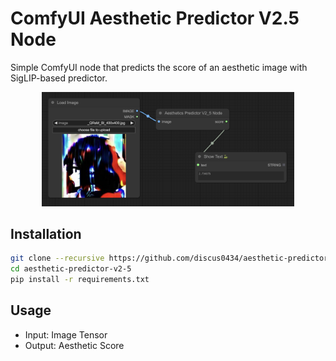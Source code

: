 # ComfyUI Aesthetic Predictor V2.5 Node

Simple ComfyUI node that predicts the score of an aesthetic image with SigLIP-based predictor.

<p align="center">
  <img src="./assets/example.png" width=80%>
</p>

## Installation

```bash
git clone --recursive https://github.com/discus0434/aesthetic-predictor-v2-5.git
cd aesthetic-predictor-v2-5
pip install -r requirements.txt
```

## Usage

- Input: Image Tensor
- Output: Aesthetic Score
